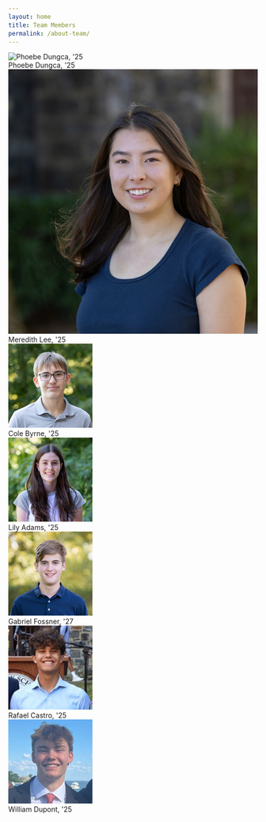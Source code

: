 ```yaml
---
layout: home
title: Team Members
permalink: /about-team/
---
```


<div class="team-container">
  <div class="team-member">
    <img src="/assets/images/phoebe_profile.jpg" alt="Phoebe Dungca, '25">
    <div class="team-name">Phoebe Dungca, '25</div>
  </div>
  <div class="team-member">
    <img src="/assets/images/meredith_profile.jpeg" alt="Meredith Lee, '25">
    <div class="team-name">Meredith Lee, '25</div>
  </div>
  <div class="team-member">
    <img src="/assets/images/cole_profile.jpg" alt="Cole Byrne, '25">
    <div class="team-name">Cole Byrne, '25</div>
  </div>
  <div class="team-member">
    <img src="/assets/images/lily_profile.jpg" alt="Lily Adams, '25">
    <div class="team-name">Lily Adams, '25</div>
  </div>
  <div class="team-member">
    <img src="/assets/images/gabriel_profile.jpg" alt="Gabriel Fossner, '25">
    <div class="team-name">Gabriel Fossner, '27</div>
  </div>
  

  <div class="team-member">
    <img src="/assets/images/rafa_profile.jpg" alt="Rafael Castro, '25">
    <div class="team-name">Rafael Castro, '25</div>
  </div>


  
  <div class="team-member">
    <img src="/assets/images/will_profile.jpg" alt="William Dupont, '25">
    <div class="team-name">William Dupont, '25</div>
  </div>
</div>


